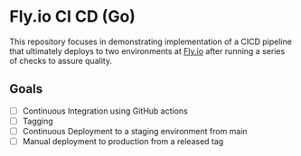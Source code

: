 # Fly.io CI CD (Go)

This repository focuses in demonstrating implementation of a CICD pipeline that ultimately deploys to 
two environments at [Fly.io](https://fly.io) after running a series of checks to assure quality. 

## Goals

- [ ] Continuous Integration using GitHub actions
- [ ] Tagging
- [ ] Continuous Deployment to a staging environment from main
- [ ] Manual deployment to production from a released tag